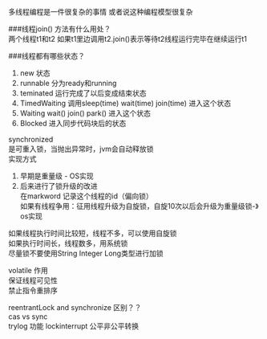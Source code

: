 
多线程编程是一件很复杂的事情  或者说这种编程模型很复杂




###线程join() 方法有什么用处？  
两个线程t1和t2 如果t1里边调用t2.join()表示等待t2线程运行完毕在继续运行t1

###线程都有哪些状态？
1. new 状态
2. runnable 分为ready和running
3. teminated 运行完成了以后变成结束状态
4. TimedWaiting 调用sleep(time) wait(time) join(time) 进入这个状态
5. Waiting wait() join() park() 进入这个状态
6. Blocked 进入同步代码块后的状态  

synchronized   
是可重入锁，当抛出异常时，jvm会自动释放锁  
实现方式
1. 早期是重量级 - OS实现  
2. 后来进行了锁升级的改进  
   在markword 记录这个线程的id（偏向锁）  
   如果有线程争用：征用线程升级为自旋锁，自旋10次以后会升级为重量级锁-》os实现  
   
如果线程执行时间比较短，线程不多，可以使用自旋锁  
如果执行时间长，线程数多，用系统锁  
尽量锁不要使用String Integer Long类型进行加锁  

volatile 作用  
保证线程可见性  
禁止指令重排序  

reentrantLock and synchronize 区别？？  
cas vs sync  
trylog 功能
lockinterrupt
公平非公平转换

 


